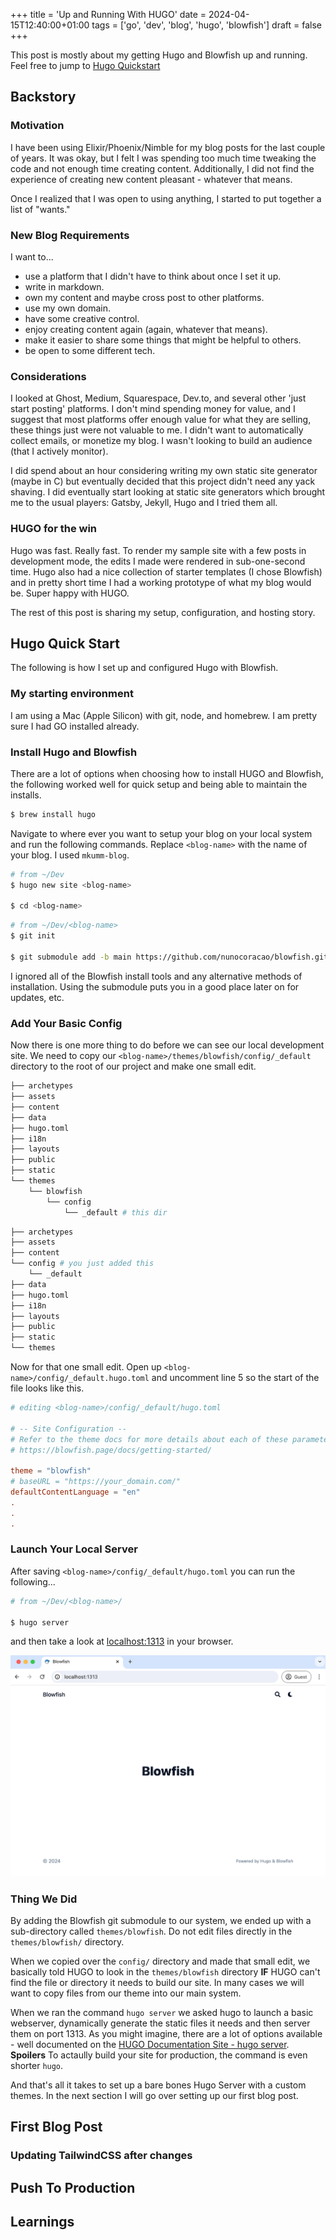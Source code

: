 +++
title = 'Up and Running With HUGO'
date = 2024-04-15T12:40:00+01:00
tags = ['go', 'dev', 'blog', 'hugo', 'blowfish']
draft = false
+++

This post is mostly about my getting Hugo and Blowfish up and running. Feel free to jump to [Hugo Quickstart](#hugo-quick-start)

## Backstory

### Motivation

I have been using Elixir/Phoenix/Nimble for my blog posts for the last couple of years. It was okay, but I felt I was spending too much time tweaking the code and not enough time creating content. Additionally, I did not find the experience of creating new content pleasant - whatever that means.

Once I realized that I was open to using anything, I started to put together a list of "wants."

### New Blog Requirements

I want to...

- use a platform that I didn't have to think about once I set it up.
- write in markdown.
- own my content and maybe cross post to other platforms.
- use my own domain.
- have some creative control.
- enjoy creating content again (again, whatever that means).
- make it easier to share some things that might be helpful to others.
- be open to some different tech.

### Considerations

I looked at Ghost, Medium, Squarespace, Dev.to, and several other 'just start posting' platforms. I don't mind spending money for value, and I suggest that most platforms offer enough value for what they are selling, these things just were not valuable to me. I didn't want to automatically collect emails, or monetize my blog. I wasn't looking to build an audience (that I actively monitor).

I did spend about an hour considering writing my own static site generator (maybe in C) but eventually decided that this project didn't need any yack shaving. I did eventually start looking at static site generators which brought me to the usual players: Gatsby, Jekyll, Hugo and I tried them all.

### HUGO for the win

Hugo was fast. Really fast. To render my sample site with a few posts in development mode, the edits I made were rendered in sub-one-second time. Hugo also had a nice collection of starter templates (I chose Blowfish) and in pretty short time I had a working prototype of what my blog would be. Super happy with HUGO.

The rest of this post is sharing my setup, configuration, and hosting story.

## Hugo Quick Start

The following is how I set up and configured Hugo with Blowfish.

### My starting environment
I am using a Mac (Apple Silicon) with git, node, and homebrew. I am pretty sure I had GO installed already. 

### Install Hugo and Blowfish

There are a lot of options when choosing how to install HUGO and Blowfish, the following worked well for quick setup and being able to maintain the installs. 

```bash
$ brew install hugo
```

Navigate to where ever you want to setup your blog on your local system and run the following commands. Replace `<blog-name>` with the name of your blog. I used `mkumm-blog`. 
 


```bash
# from ~/Dev
$ hugo new site <blog-name>

$ cd <blog-name>
```

```bash
# from ~/Dev/<blog-name>
$ git init

$ git submodule add -b main https://github.com/nunocoracao/blowfish.git themes/blowfish
```

I ignored all of the Blowfish install tools and any alternative methods of installation. Using the submodule puts you in a good place later on for updates, etc.

### Add Your Basic Config

Now there is one more thing to do before we can see our local development site. We need to copy our `<blog-name>/themes/blowfish/config/_default` directory to the root of our project and make one small edit. 

```bash
├── archetypes
├── assets
├── content
├── data
├── hugo.toml
├── i18n
├── layouts
├── public
├── static
└── themes
    └── blowfish
    	└── config
    		└── _default # this dir
```

```bash
├── archetypes
├── assets
├── content
└── config # you just added this
    └── _default 
├── data
├── hugo.toml
├── i18n
├── layouts
├── public
├── static
└── themes
```

Now for that one small edit. Open up `<blog-name>/config/_default.hugo.toml` and uncomment line 5 so the start of the file looks like this.

```toml
# editing <blog-name>/config/_default/hugo.toml

# -- Site Configuration --
# Refer to the theme docs for more details about each of these parameters.
# https://blowfish.page/docs/getting-started/

theme = "blowfish"
# baseURL = "https://your_domain.com/"
defaultContentLanguage = "en"
.
.
.
```

### Launch Your Local Server

After saving `<blog-name>/config/_default/hugo.toml` you can run the following...

```bash
# from ~/Dev/<blog-name>/

$ hugo server
```

and then take a look at [localhost:1313](http://localhost:1313) in your browser.

![hugo start page](image1.png)

### Thing We Did 

By adding the Blowfish git submodule to our system, we ended up with a sub-directory called `themes/blowfish`. Do not edit files directly in the `themes/blowfish/` directory. 

When we copied over the `config/` directory and made that small edit, we basically told HUGO to look in the `themes/blowfish` directory **IF** HUGO can't find the file or directory it needs to build our site. In many cases we will want to copy files from our theme into our main system.

When we ran the command `hugo server` we asked hugo to launch a basic webserver, dynamically generate the static files it needs and then server them on port 1313. As you might imagine, there are a lot of options available - well documented on the [HUGO Documentation Site - hugo server](https://gohugo.io/commands/hugo_server/). **Spoilers** To actaully build your site for production, the command is even shorter `hugo`.

And that's all it takes to set up a bare bones Hugo Server with a custom themes. In the next section I will go over setting up our first blog post.

## First Blog Post









### Updating TailwindCSS after changes


## Push To Production

## Learnings
